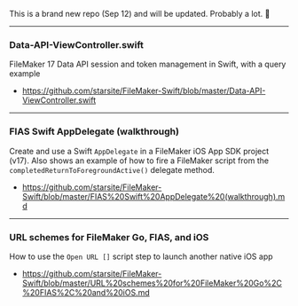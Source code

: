 This is a brand new repo (Sep 12) and will be updated. Probably a lot. 🚀

- - -

### Data-API-ViewController.swift
FileMaker 17 Data API session and token management in Swift, with a query example
* https://github.com/starsite/FileMaker-Swift/blob/master/Data-API-ViewController.swift

- - -

### FIAS Swift AppDelegate (walkthrough)
Create and use a Swift `AppDelegate` in a FileMaker iOS App SDK project (v17). Also shows an example of how to fire a FileMaker script from the `completedReturnToForegroundActive()` delegate method.
* https://github.com/starsite/FileMaker-Swift/blob/master/FIAS%20Swift%20AppDelegate%20(walkthrough).md

- - -

### URL schemes for FileMaker Go, FIAS, and iOS
How to use the `Open URL []` script step to launch another native iOS app
* https://github.com/starsite/FileMaker-Swift/blob/master/URL%20schemes%20for%20FileMaker%20Go%2C%20FIAS%2C%20and%20iOS.md
